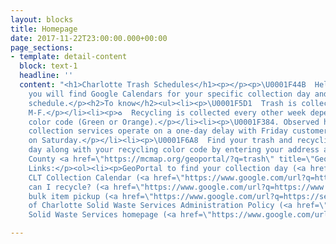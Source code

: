 ```yaml
---
layout: blocks
title: Homepage
date: 2017-11-22T23:00:00.000+00:00
page_sections:
- template: detail-content
  block: text-1
  headline: ''
  content: "<h1>Charlotte Trash Schedules</h1><p></p><p>\U0001F44B  Hello fellow Charlotteans!</p><p>Below
    you will find Google Calendars for your specific collection day and recycling
    schedule.</p><h2>To know</h2><ul><li><p>\U0001F5D1  Trash is collected on weekdays
    M-F.</p></li><li><p>♻️  Recycling is collected every other week depending on your
    color code (Green or Orange).</p></li><li><p>\U0001F384. Observed holidays, all
    collection services operate on a one-day delay with Friday customers serviced
    on Saturday.</p></li><li><p>\U0001F6A8  Find your trash and recycling collection
    day along with your recycling color code by entering your address at the Mecklenburg
    County <a href=\"https://mcmap.org/geoportal/?q=trash\" title=\"GeoPortal\">GeoPortal</a>.</p></li></ul><p></p><p></p><p></p><p>Helpful
    Links:</p><ol><li><p>GeoPortal to find your collection day (<a href=\"https://www.google.com/url?q=https://mcmap.org/geoportal/?q%3Dtrash&amp;sa=D&amp;source=calendar&amp;usd=2&amp;usg=AOvVaw13TWXjuDxwNntA_30xaqAH\">link</a>)</p></li><li><p>2021
    CLT Collection Calendar (<a href=\"https://www.google.com/url?q=https://charlottenc.gov/SWS/Documents/SWS_2021_Calendar_3Pages_112020.pdf&amp;sa=D&amp;source=calendar&amp;usd=2&amp;usg=AOvVaw1_rng4Egc1d5TsvDkHMg4i\">.pdf</a>)</p></li><li><p>What
    can I recycle? (<a href=\"https://www.google.com/url?q=https://www.mecknc.gov/LUESA/SolidWaste/Disposal-Recycling/Pages/what-can-and-cannot-be-recycled.aspx&amp;sa=D&amp;source=calendar&amp;usd=2&amp;usg=AOvVaw22ruJ76ywJbtUiHZseMIEQ\">link</a>)</p></li><li><p>Schedule
    bulk item pickup (<a href=\"https://www.google.com/url?q=https://servicerequest.charlottenc.gov/service/BULKITEM&amp;sa=D&amp;source=calendar&amp;usd=2&amp;usg=AOvVaw1vFIZyzoWb-n40KJRDVc9P\">link</a>)</p></li><li><p>City
    of Charlotte Solid Waste Services Administration Policy (<a href=\"https://www.google.com/url?q=https://charlottenc.gov/SWS/Documents/SWS_Administrative_Policy_January_2018.pdf&amp;sa=D&amp;source=calendar&amp;usd=2&amp;usg=AOvVaw0ctmesYsqno7LxwiFf6Gef\">.pdf</a>)</p></li><li><p>CLT
    Solid Waste Services homepage (<a href=\"https://www.google.com/url?q=https://charlottenc.gov/SWS/Pages/default.aspx&amp;sa=D&amp;source=calendar&amp;usd=2&amp;usg=AOvVaw0W89x-gCL_1UrAeKq1mO_o\">link</a>)</p></li></ol><p></p>"

---
```

